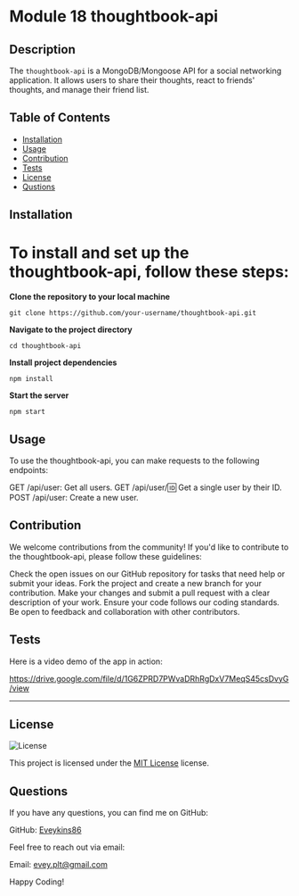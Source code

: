 # Module 18 thoughtbook-api

## Description

The `thoughtbook-api` is a MongoDB/Mongoose API for a social networking application. It allows users to share their thoughts, react to friends' thoughts, and manage their friend list.

## Table of Contents
- [Installation](#installation)
- [Usage](#usage)
- [Contribution](#contribution)
- [Tests](#tests)
- [License](#license)
- [Qustions](#qustions)


## Installation

# To install and set up the thoughtbook-api, follow these steps:

**Clone the repository to your local machine**

`git clone https://github.com/your-username/thoughtbook-api.git`

**Navigate to the project directory**

`cd thoughtbook-api`

**Install project dependencies**

`npm install`

**Start the server**

`npm start`


## Usage

To use the thoughtbook-api, you can make requests to the following endpoints:

GET /api/user: Get all users.
GET /api/user/:id: Get a single user by their ID.
POST /api/user: Create a new user.

## Contribution

We welcome contributions from the community! If you'd like to contribute to the thoughtbook-api, please follow these guidelines:

Check the open issues on our GitHub repository for tasks that need help or submit your ideas.
Fork the project and create a new branch for your contribution.
Make your changes and submit a pull request with a clear description of your work.
Ensure your code follows our coding standards.
Be open to feedback and collaboration with other contributors.

## Tests
Here is a video demo of the app in action:

https://drive.google.com/file/d/1G6ZPRD7PWvaDRhRgDxV7MeqS45csDvyG/view

---

## License
![License](https://img.shields.io/badge/License-MIT-yellow.svg)

This project is licensed under the [MIT License](https://opensource.org/licenses/MIT) license.

## Questions
If you have any questions, you can find me on GitHub:

GitHub: [Eveykins86](https://github.com/Eveykins86)

Feel free to reach out via email:

Email: evey.plt@gmail.com

Happy Coding!